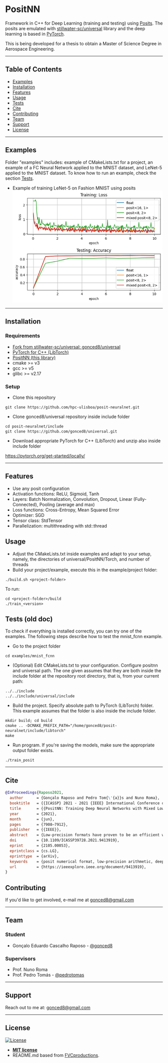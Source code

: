 # PositNN

Framework in C++ for Deep Learning (training and testing) using <a href="https://posithub.org/" target="_blank">Posits</a>.
The posits are emulated with <a href="https://github.com/stillwater-sc/universal" target="_blank">stillwater-sc/universal</a> library and the deep learning is based in <a href="https://pytorch.org/" target="_blank">PyTorch</a>.

This is being developed for a thesis to obtain a Master of Science Degree in Aerospace Engineering.

---

## Table of Contents

- [Examples](#examples)
- [Installation](#installation)
- [Features](#features)
- [Usage](#usage)
- [Tests](#tests)
- [Cite](#cite)
- [Contributing](#contributing)
- [Team](#team)
- [Support](#support)
- [License](#license)

---

## Examples

Folder "examples" includes: example of CMakeLists.txt for a project, an example of a FC Neural Network applied to the MNIST dataset, and LeNet-5 applied to the MNIST dataset. To know how to run an example, check the section [Tests](#tests).

- Example of training LeNet-5 on Fashion MNIST using posits
![training lenet-5 on mnist using posits](examples/FashionMNIST_LeNet5.png?raw=true "Example of training LeNet-5 on MNIST using posits")

---

## Installation

### Requirements

- <a href="https://github.com/gonced8/universal" target="_blank">Fork from stillwater-sc/universal: gonced8/universal</a>
- <a href="https://pytorch.org/get-started/locally/" target="_blank">PyTorch for C++ (LibTorch)</a>
- <a href="https://github.com/hpc-ulisboa/posit-neuralnet" target="_blank">PositNN (this library)</a>
- cmake >= v3
- gcc >= v5
- glibc >= v2.17

### Setup

- Clone this repository
```shell
git clone https://github.com/hpc-ulisboa/posit-neuralnet.git
```

- Clone gonced8/universal repository inside include folder
```shell
cd posit-neuralnet/include
git clone https://github.com/gonced8/universal.git
```

- Download appropriate PyTorch for C++ (LibTorch) and unzip also inside include folder

<a href="https://pytorch.org/get-started/locally/" target="_blank">https://pytorch.org/get-started/locally/</a>



---

## Features
- Use any posit configuration
- Activation functions: ReLU, Sigmoid, Tanh
- Layers: Batch Normalization, Convolution, Dropout, Linear (Fully-Connected), Pooling (average and max)
- Loss functions: Cross-Entropy, Mean Squared Error
- Optimizer: SGD
- Tensor class: StdTensor
- Parallelization: multithreading with std::thread

## Usage
- Adjust the CMakeLists.txt inside examples and adapt to your setup, namely, the directories of universal/PositNN/Torch, and number of threads
- Build your project/example, execute this in the example/project folder:
```shell
./build.sh <project-folder>
```

To run:
```shell
cd <project-folder>/build
./train_<version>
```

## Tests (old doc)

To check if everything is installed correctly, you can try one of the examples. The following steps describe how to test the mnist_fcnn example.

- Go to the project folder
```shell
cd examples/mnist_fcnn
```
- (Optional) Edit CMakeLists.txt to your configuration. Configure positnn and universal path. The one given assumes that they are both inside the include folder at the repository root directory, that is, from your current path:
```shell
../../include
../../include/universal/include
```
- Build the project. Specify absolute path to PyTorch (LibTorch) folder. This example assumes that the folder is also inside the include folder.
```shell
mkdir build; cd build
cmake .. -DCMAKE_PREFIX_PATH="/home/gonced8/posit-neuralnet/include/libtorch"
make
```

- Run program. If you're saving the models, make sure the appropriate output folder exists.
```shell
./train_posit
```

---

## Cite
```bibtex
@InProceedings{Raposo2021,
  author      = {Gonçalo Raposo and Pedro Tom{\'{a}}s and Nuno Roma},
  booktitle   = {{ICASSP} 2021 - 2021 {IEEE} International Conference on Acoustics, Speech and Signal Processing ({ICASSP})},
  title       = {{PositNN: Training Deep Neural Networks with Mixed Low-Precision Posit}},
  year        = {2021},
  month       = {jun},
  pages       = {7908–7912},
  publisher   = {{IEEE}},
  abstract    = {Low-precision formats have proven to be an efficient way to reduce not only the memory footprint but also the hardware resources and power consumption of deep learning computations. Under this premise, the posit numerical format appears to be a highly viable substitute for the IEEE floating-point, but its application to neural networks training still requires further research. Some preliminary results have shown that 8-bit (and even smaller) posits may be used for inference and 16-bit for training, while maintaining the model accuracy. The presented research aims to evaluate the feasibility to train deep convolutional neural networks using posits. For such purpose, a software framework was developed to use simulated posits and quires in end-to-end training and inference. This implementation allows using any bit size, configuration, and even mixed precision, suitable for different precision requirements in various stages. The obtained results suggest that 8-bit posits can substitute 32-bit floats during training with no negative impact on the resulting loss and accuracy.},
  doi         = {10.1109/ICASSP39728.2021.9413919},
  eprint      = {2105.00053},
  eprintclass = {cs.LG},
  eprinttype  = {arXiv},
  keywords    = {posit numerical format, low-precision arithmetic, deep neural networks, training, inference},
  url         = {https://ieeexplore.ieee.org/document/9413919},
}
```

## Contributing

If you'd like to get involved, e-mail me at gonced8@gmail.com

---

## Team
### Student
- Gonçalo Eduardo Cascalho Raposo - <a href="https://github.com/gonced8" target="_blank">@gonced8</a>

### Supervisors
- Prof. Nuno Roma
- Prof. Pedro Tomás - <a href="https://github.com/pedrotomas" target="_blank">@pedrotomas</a>
---

## Support

Reach out to me at: gonced8@gmail.com

---

## License

[![License](http://img.shields.io/:license-mit-blue.svg?style=flat-square)](http://badges.mit-license.org)

- **[MIT license](http://opensource.org/licenses/mit-license.php)**
- README.md based from <a href="https://gist.github.com/fvcproductions/1bfc2d4aecb01a834b46" target="_blank">FVCproductions</a>.
